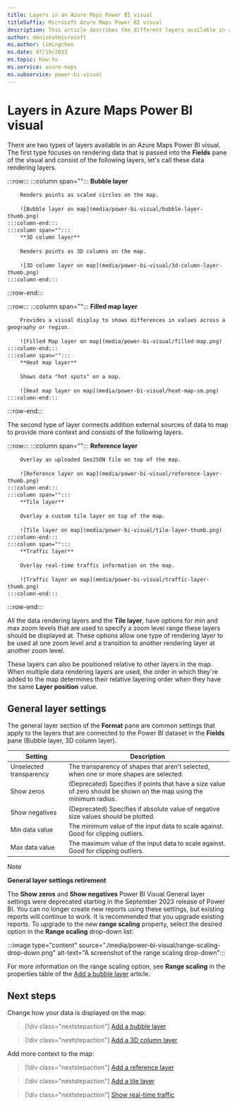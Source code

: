 ```yaml
---
title: Layers in an Azure Maps Power BI visual
titleSuffix: Microsoft Azure Maps Power BI visual
description: This article describes the different layers available in an Azure Maps Power BI visual.
author: deniseatmicrosoft
ms.author: limingchen
ms.date: 07/19/2023
ms.topic: how-to
ms.service: azure-maps
ms.subservice: power-bi-visual
---
```


# Layers in Azure Maps Power BI visual

There are two types of layers available in an Azure Maps Power BI visual. The first type focuses on rendering data that is passed into the **Fields** pane of the visual and consist of the following layers, let's call these data rendering layers.

:::row:::
    :::column span="":::
        **Bubble layer**

        Renders points as scaled circles on the map.

        ![Bubble layer on map](media/power-bi-visual/bubble-layer-thumb.png)
    :::column-end:::
    :::column span="":::
        **3D column layer**

        Renders points as 3D columns on the map.

        ![3D column layer on map](media/power-bi-visual/3d-column-layer-thumb.png)
    :::column-end:::
:::row-end:::

:::row:::
    :::column span="":::
        **Filled map layer**

        Provides a visual display to shows differences in values across a geography or region.

        ![Filled Map layer on map](media/power-bi-visual/filled-map.png)
    :::column-end:::
    :::column span="":::
        **Heat map layer**

        Shows data "hot spots" on a map.
        
        ![Heat map layer on map](media/power-bi-visual/heat-map-sm.png)
    :::column-end:::
:::row-end:::

The second type of layer connects addition external sources of data to map to provide more context and consists of the following layers.

:::row:::
    :::column span="":::
        **Reference layer**

        Overlay an uploaded GeoJSON file on top of the map.

        ![Reference layer on map](media/power-bi-visual/reference-layer-thumb.png)
    :::column-end:::
    :::column span="":::
        **Tile layer**

        Overlay a custom tile layer on top of the map.
        
        ![Tile layer on map](media/power-bi-visual/tile-layer-thumb.png)
    :::column-end:::
    :::column span="":::
        **Traffic layer**

        Overlay real-time traffic information on the map.
        
        ![Traffic layer on map](media/power-bi-visual/traffic-layer-thumb.png)
    :::column-end:::
:::row-end:::

All the data rendering layers and the **Tile layer**, have options for min and max zoom levels that are used to specify a zoom level range these layers should be displayed at. These options allow one type of rendering layer to be used at one zoom level and a transition to another rendering layer at another zoom level.

These layers can also be positioned relative to other layers in the map. When multiple data rendering layers are used, the order in which they're added to the map determines their relative layering order when they have the same **Layer position** value.

## General layer settings

The general layer section of the **Format** pane are common settings that apply to the layers that are connected to the Power BI dataset in the **Fields** pane (Bubble layer, 3D column layer).

| Setting        | Description                            |
|----------------|----------------------------------------|
| Unselected transparency | The transparency of shapes that aren't selected, when one or more shapes are selected.  |
| Show zeros     | (Deprecated) Specifies if points that have a size value of zero should be shown on the map using the minimum radius. |
| Show negatives | (Deprecated) Specifies if absolute value of negative size values should be plotted.   |
| Min data value | The minimum value of the input data to scale against. Good for clipping outliers.  |
| Max data value | The maximum value of the input data to scale against. Good for clipping outliers.  |

> [!NOTE]
>
> **General layer settings retirement**
>
> The **Show zeros** and **Show negatives** Power BI Visual General layer settings were deprecated starting in the September 2023 release of Power BI. You can no longer create new reports using these settings, but existing reports will continue to work. It is recommended that you upgrade existing reports. To upgrade to the new **range scaling** property, select the desired option in the **Range scaling** drop-down list:
>
> :::image type="content" source="./media/power-bi-visual/range-scaling-drop-down.png" alt-text="A screenshot of the range scaling drop-down":::
>
> For more information on the range scaling option, see **Range scaling** in the properties table of the [Add a bubble layer] article.

## Next steps

Change how your data is displayed on the map:

> [!div class="nextstepaction"]
> [Add a bubble layer](power-bi-visual-add-bubble-layer.md)

> [!div class="nextstepaction"]
> [Add a 3D column layer](power-bi-visual-add-3d-column-layer.md)

Add more context to the map:

> [!div class="nextstepaction"]
> [Add a reference layer](power-bi-visual-add-reference-layer.md)

> [!div class="nextstepaction"]
> [Add a tile layer](power-bi-visual-add-tile-layer.md)

> [!div class="nextstepaction"]
> [Show real-time traffic](power-bi-visual-show-real-time-traffic.md)

 [Add a bubble layer]: power-bi-visual-add-bubble-layer.md
